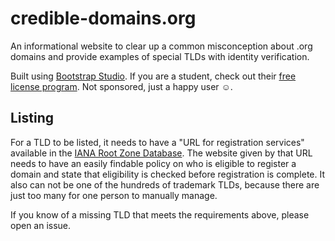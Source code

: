 # credible-domains.org

An informational website to clear up a common misconception about .org domains and provide examples
of special TLDs with identity verification.

Built using [Bootstrap Studio](https://bootstrapstudio.io/). If you are a student, check out
their [free license program](https://bootstrapstudio.io/student-pack). Not sponsored, just a happy
user ☺.

## Listing

For a TLD to be listed, it needs to have a "URL for registration services" available in
the [IANA Root Zone Database](https://www.iana.org/domains/root/db). The website given by that URL
needs to have an easily findable policy on who is eligible to register a domain and state that
eligibility is checked before registration is complete. It also can not be one of the hundreds of
trademark TLDs, because there are just too many for one person to manually manage.

If you know of a missing TLD that meets the requirements above, please open an issue.